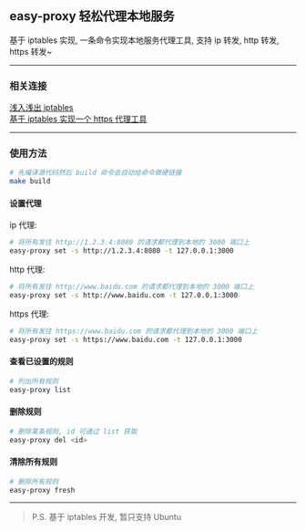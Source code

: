 ## easy-proxy 轻松代理本地服务

基于 iptables 实现, 一条命令实现本地服务代理工具, 支持 ip 转发, http 转发, https 转发~

---
### 相关连接
[浅入浅出 iptables](https://zhuanlan.zhihu.com/p/507786224)</br>
[基于 iptables 实现一个 https 代理工具](https://zhuanlan.zhihu.com/p/507883101)</br>

---

### 使用方法
```bash
# 先编译源代码然后 build 命令会自动给命令做硬链接
make build
```
#### 设置代理
ip 代理:
```bash
# 将所有发往 http://1.2.3.4:8080 的请求都代理到本地的 3000 端口上
easy-proxy set -s http://1.2.3.4:8080 -t 127.0.0.1:3000
```

http 代理:
```bash
# 将所有发往 http://www.baidu.com 的请求都代理到本地的 3000 端口上
easy-proxy set -s http://www.baidu.com -t 127.0.0.1:3000
```

https 代理:
```bash
# 将所有发往 https://www.baidu.com 的请求都代理到本地的 3000 端口上
easy-proxy set -s https://www.baidu.com -t 127.0.0.1:3000
```

#### 查看已设置的规则
```bash
# 列出所有规则
easy-proxy list
```

#### 删除规则
```bash
# 删除某条规则, id 可通过 list 获取
easy-proxy del <id>
```

#### 清除所有规则
```bash
# 删除所有规则
easy-proxy fresh
```

---
> P.S. 基于 iptables 开发, 暂只支持 Ubuntu
